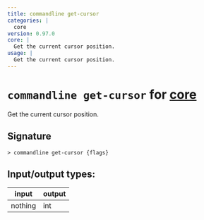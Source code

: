 ```yaml
---
title: commandline get-cursor
categories: |
  core
version: 0.97.0
core: |
  Get the current cursor position.
usage: |
  Get the current cursor position.
---
```

<!-- This file is automatically generated. Please edit the command in https://github.com/nushell/nushell instead. -->

# `commandline get-cursor` for [core](/commands/categories/core.md)

<div class='command-title'>Get the current cursor position.</div>

## Signature

```> commandline get-cursor {flags} ```


## Input/output types:

| input   | output |
| ------- | ------ |
| nothing | int    |
